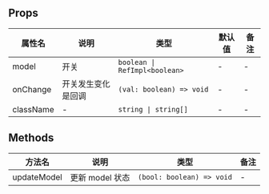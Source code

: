 
## Props

| 属性名 | 说明 | 类型 | 默认值 | 备注 |
| --- | --- | --- | --- | --- |
| model | 开关 | `boolean \| RefImpl<boolean>` | - | - |
| onChange | 开关发生变化是回调 | `(val: boolean) => void` | - | - |
| className | - | `string \| string[]` | - | - |

## Methods

| 方法名 | 说明 | 类型 | 备注 |
| --- | --- | --- | --- |
| updateModel | 更新 model 状态 | `(bool: boolean) => void` | - |